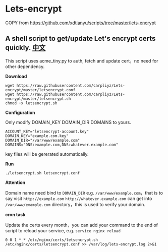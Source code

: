 # Lets-encrypt
COPY from https://github.com/xdtianyu/scripts/tree/master/lets-encrypt


A shell script to get/update Let's encrypt certs quickly. [中文](https://github.com/carpliyz/Lets-encrypt/blob/master/README-CN.md)
------------

This script uses acme_tiny.py to auth, fetch and update cert，no need for other dependency.

**Download**

```
wget https://raw.githubusercontent.com/carpliyz/Lets-encrypt/master/letsencrypt.conf
wget https://raw.githubusercontent.com/carpliyz/Lets-encrypt/master/letsencrypt.sh
chmod +x letsencrypt.sh
```

**Configuration**

Only modify DOMAIN_KEY DOMAIN_DIR DOMAINS to yours.

```
ACCOUNT_KEY="letsencrypt-account.key"
DOMAIN_KEY="example.com.key"
DOMAIN_DIR="/var/www/example.com"
DOMAINS="DNS:example.com,DNS:whatever.example.com"
```

key files will be gererated automatically.

**Run**

```
./letsencrypt.sh letsencrypt.conf
```

**Attention**

Domain name need bind to `DOMAIN_DIR` e.g. `/var/www/example.com`，that is to say visit `http://example.com` `http://whatever.example.com` can get into `/var/www/example.com` directory，this is used to verify your domain.

**cron task**

Update the certs every month，you can add your command to the end of script to reload your service, e.g. `service nginx reload`

```
0 0 1 * * /etc/nginx/certs/letsencrypt.sh /etc/nginx/certs/letsencrypt.conf >> /var/log/lets-encrypt.log 2>&1
```
